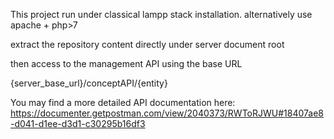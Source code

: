This project run under classical lampp stack installation.
alternatively use apache + php>7

extract the repository content directly under server document root 

then access to the management API using the base URL

{server_base_url}/conceptAPI/{entity}

You may find a more detailed API documentation here:
https://documenter.getpostman.com/view/2040373/RWToRJWU#18407ae8-d041-d1ee-d3d1-c30295b16df3
